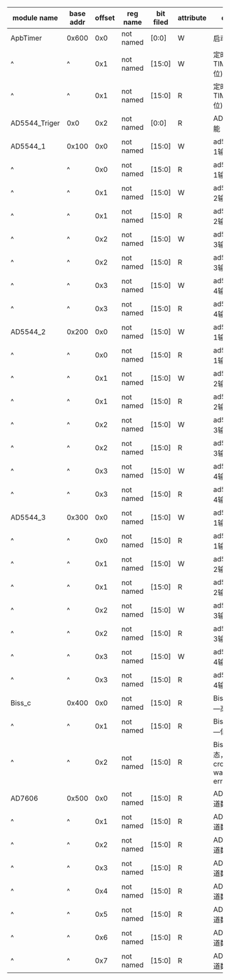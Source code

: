 |module name|base addr|offset|reg name|bit filed|attribute|description|
|---------|----------|----------|----------|----------|----------|----------|
ApbTimer|0x600|0x0|not named|[0:0]|W| 启动定时器|
^|^|0x1|not named|[15:0]|W| 定时器TIMER_LOAD(16位)|
^|^|0x1|not named|[15:0]|R| 定时器TIMER_LOAD(16位)|
AD5544_Triger|0x0|0x2|not named|[0:0]|R| AD5544----使能|
AD5544_1|0x100|0x0|not named|[15:0]|W| ad5544---通道1输出数据|
^|^|0x0|not named|[15:0]|R| ad5544---通道1输出数据|
^|^|0x1|not named|[15:0]|W| ad5544---通道2输出数据|
^|^|0x1|not named|[15:0]|R| ad5544---通道2输出数据|
^|^|0x2|not named|[15:0]|W| ad5544---通道3输出数据|
^|^|0x2|not named|[15:0]|R| ad5544---通道3输出数据|
^|^|0x3|not named|[15:0]|W| ad5544---通道4输出数据|
^|^|0x3|not named|[15:0]|R| ad5544---通道4输出数据|
AD5544_2|0x200|0x0|not named|[15:0]|W| ad5544---通道1输出数据|
^|^|0x0|not named|[15:0]|R| ad5544---通道1输出数据|
^|^|0x1|not named|[15:0]|W| ad5544---通道2输出数据|
^|^|0x1|not named|[15:0]|R| ad5544---通道2输出数据|
^|^|0x2|not named|[15:0]|W| ad5544---通道3输出数据|
^|^|0x2|not named|[15:0]|R| ad5544---通道3输出数据|
^|^|0x3|not named|[15:0]|W| ad5544---通道4输出数据|
^|^|0x3|not named|[15:0]|R| ad5544---通道4输出数据|
AD5544_3|0x300|0x0|not named|[15:0]|W| ad5544---通道1输出数据|
^|^|0x0|not named|[15:0]|R| ad5544---通道1输出数据|
^|^|0x1|not named|[15:0]|W| ad5544---通道2输出数据|
^|^|0x1|not named|[15:0]|R| ad5544---通道2输出数据|
^|^|0x2|not named|[15:0]|W| ad5544---通道3输出数据|
^|^|0x2|not named|[15:0]|R| ad5544---通道3输出数据|
^|^|0x3|not named|[15:0]|W| ad5544---通道4输出数据|
^|^|0x3|not named|[15:0]|R| ad5544---通道4输出数据|
Biss_c|0x400|0x0|not named|[15:0]|R| Biss光栅尺数据—高16位|
^|^|0x1|not named|[15:0]|R| Biss光栅尺数据—低16位|
^|^|0x2|not named|[15:0]|R| Biss光栅尺状态，bit0---crc,bit1---warn,bit2---error|
AD7606|0x500|0x0|not named|[15:0]|R| AD7606---1通道数据|
^|^|0x1|not named|[15:0]|R| AD7606---2通道数据|
^|^|0x2|not named|[15:0]|R| AD7606---3通道数据|
^|^|0x3|not named|[15:0]|R| AD7606---4通道数据|
^|^|0x4|not named|[15:0]|R| AD7606---5通道数据|
^|^|0x5|not named|[15:0]|R| AD7606---6通道数据|
^|^|0x6|not named|[15:0]|R| AD7606---7通道数据|
^|^|0x7|not named|[15:0]|R| AD7606---8通道数据|

